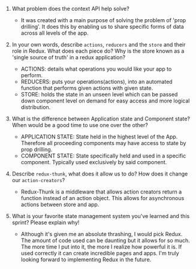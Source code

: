 1. What problem does the context API help solve?

   - It was created with a main purpose of solving the problem of 'prop drilling'. It does this by enabling us to share specific forms of data across all levels of the app.

2. In your own words, describe `actions`, `reducers` and the `store` and their role in Redux. What does each piece do? Why is the store known as a 'single source of truth' in a redux application?

   - ACTIONS: details what operations you would like your app to perform.
   - REDUCERS: puts your operations(actions), into an automated function that performs given actions with given state.
   - STORE: holds the state in an unseen level which can be passed down component level on demand for easy access and more logical distribution.

3. What is the difference between Application state and Component state? When would be a good time to use one over the other?

   - APPLICATION STATE: State held in the highest level of the App. Therefore all proceeding components may have access to state by prop drilling.
   - COMPONENT STATE: State specifically held and used in a specific component. Typically used exclusively by said component.

4. Describe `redux-thunk`, what does it allow us to do? How does it change our `action-creators`?

   - Redux-Thunk is a middleware that allows action creators return a function instead of an action object. This allows for asynchronous actions between store and app.

5. What is your favorite state management system you've learned and this sprint? Please explain why!

   - Although it's given me an absolute thrashing, I would pick Redux. The amount of code used can be daunting but it allows for so much. The more time I put into it, the more I realize how powerful it is. If used correctly it can create incredible pages and apps. I'm truly looking forward to implementing Redux in the future.

